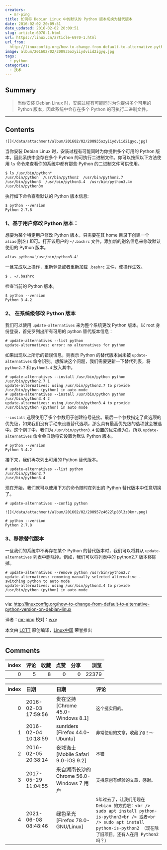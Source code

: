 ```yaml
---
creators:
  - mr-ping
title: 如何将 Debian Linux 中的默认的 Python 版本切换为替代版本
date: 2016-02-02 20:09:51
date_updated: 2016-02-02 20:09:51
slug: article-6970-1.html
url: https://linux.cn/article-6970-1.html
url_from: 
  http://linuxconfig.org/how-to-change-from-default-to-alternative-python-version-on-debian-linux
image: album/201602/02/200935ozyiiydviid2igyq.jpg
tags:
  - python
categories:
  - 技术
---
```


## Summary

> 当你安装 Debian Linux 时，安装过程有可能同时为你提供多个可用的 Python 版本，因此系统中会存在多个 Python 的可执行二进制文件。

***

<!-- more -->

## Contents

`![](/data/attachment/album/201602/02/200935ozyiiydviid2igyq.jpg)`

当你安装 Debian Linux 时，安装过程有可能同时为你提供多个可用的 Python 版本，因此系统中会存在多个 Python 的可执行二进制文件。你可以按照以下方法使用 `ls` 命令来查看你的系统中都有那些 Python 的二进制文件可供使用。

```shell
$ ls /usr/bin/python*
/usr/bin/python  /usr/bin/python2  /usr/bin/python2.7  /usr/bin/python3  /usr/bin/python3.4  /usr/bin/python3.4m  /usr/bin/python3m
```

执行如下命令查看默认的 Python 版本信息:

```shell
$ python --version
Python 2.7.8
```

### 1、基于用户修改 Python 版本：

想要为某个特定用户修改 Python 版本，只需要在其 home 目录下创建一个 `alias`(别名) 即可。打开该用户的 `~/.bashrc` 文件，添加新的别名信息来修改默认使用的 Python 版本。

```shell
alias python='/usr/bin/python3.4'
```

一旦完成以上操作，重新登录或者重新加载 `.bashrc` 文件，使操作生效。

```shell
$ . ~/.bashrc
```

检查当前的 Python 版本。

```shell
$ python --version
Python 3.4.2
```

### 2、 在系统级修改 Python 版本

我们可以使用 `update-alternatives` 来为整个系统更改 Python 版本。以 root 身份登录，首先罗列出所有可用的 python 替代版本信息：

```shell
# update-alternatives --list python
update-alternatives: error: no alternatives for python
```

如果出现以上所示的错误信息，则表示 Python 的替代版本尚未被 `update-alternatives` 命令识别。想解决这个问题，我们需要更新一下替代列表，将 `python2.7` 和 `python3.4` 放入其中。

```shell
# update-alternatives --install /usr/bin/python python /usr/bin/python2.7 1
update-alternatives: using /usr/bin/python2.7 to provide /usr/bin/python (python) in auto mode
# update-alternatives --install /usr/bin/python python /usr/bin/python3.4 2
update-alternatives: using /usr/bin/python3.4 to provide /usr/bin/python (python) in auto mode
```

`--install` 选项使用了多个参数用于创建符号链接。最后一个参数指定了此选项的优先级，如果我们没有手动来设置替代选项，那么具有最高优先级的选项就会被选中。这个例子中，我们为 `/usr/bin/python3.4` 设置的优先级为2，所以 `update-alternatives` 命令会自动将它设置为默认 Python 版本。

```shell
# python --version
Python 3.4.2
```

接下来，我们再次列出可用的 Python 替代版本。

```shell
# update-alternatives --list python
/usr/bin/python2.7
/usr/bin/python3.4
```

现在开始，我们就可以使用下方的命令随时在列出的 Python 替代版本中任意切换了。

```shell
# update-alternatives --config python
```

`![](/data/attachment/album/201602/02/200957z4622lp83l3z0kmr.png)`

```shell
# python --version
Python 2.7.8
```

### 3、移除替代版本

一旦我们的系统中不再存在某个 Python 的替代版本时，我们可以将其从 `update-alternatives` 列表中删除掉。例如，我们可以将列表中的 python2.7 版本移除掉。

```shell
# update-alternatives --remove python /usr/bin/python2.7
update-alternatives: removing manually selected alternative - switching python to auto mode
update-alternatives: using /usr/bin/python3.4 to provide /usr/bin/python (python) in auto mode
```

---

via: <http://linuxconfig.org/how-to-change-from-default-to-alternative-python-version-on-debian-linux>

译者：[mr-ping](https://github.com/mr-ping) 校对：[wxy](https://github.com/wxy)

本文由 [LCTT](https://github.com/LCTT/TranslateProject) 原创编译，[Linux中国](https://linux.cn/) 荣誉推出

***

## Comments


|   index |   评论 |   收藏 |   点赞 |   分享 |   浏览 |
|--------:|-------:|-------:|-------:|-------:|-------:|
|       0 |      5 |      8 |      0 |      0 |  22379 |

|   index | 日期                | 日期                                      | 评论                                                                                                                                                                                 |
|--------:|:--------------------|:------------------------------------------|:-------------------------------------------------------------------------------------------------------------------------------------------------------------------------------------|
|       0 | 2016-02-03 17:59:56 | 贵在坚持 [Chrome 45.0-Windows 8.1]        | `这个挺实用的。`                                                                                                                                                                     |
|       1 | 2016-02-04 10:18:59 | sunriders [Firefox 44.0-Ubuntu]           | `非常使用的文章，收藏了@！～`                                                                                                                                                        |
|       2 | 2016-02-05 20:38:14 | 夜域诡士 [Mobile Safari 9.0-iOS 9.2]      | `不错`                                                                                                                                                                               |
|       3 | 2017-05-29 11:04:55 | 来自湖南长沙的 Chrome 56.0-Windows 7 用户 | `支持原创有经验的文章，感谢。`                                                                                                                                                       |
|       4 | 2021-06-08 08:48:46 | 绿色圣光 [Firefox 78.0-GNU/Linux]         | `5年过去了，让我们用现在 Debian 的方式吧：<br /> sudo apt install python-is-python3<br /> 或者<br /> sudo apt install python-is-python2 （现在除了旧项目，还有人在用 Python2 吗？）` |
